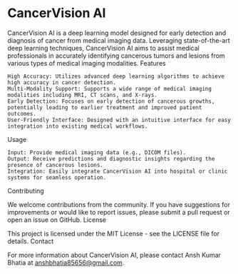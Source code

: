 # CancerVision AI


CancerVision AI is a deep learning model designed for early detection and diagnosis of cancer from medical imaging data. Leveraging state-of-the-art deep learning techniques, CancerVision AI aims to assist medical professionals in accurately identifying cancerous tumors and lesions from various types of medical imaging modalities.
Features

    High Accuracy: Utilizes advanced deep learning algorithms to achieve high accuracy in cancer detection.
    Multi-Modality Support: Supports a wide range of medical imaging modalities including MRI, CT scans, and X-rays.
    Early Detection: Focuses on early detection of cancerous growths, potentially leading to earlier treatment and improved patient outcomes.
    User-Friendly Interface: Designed with an intuitive interface for easy integration into existing medical workflows.

Usage

    Input: Provide medical imaging data (e.g., DICOM files).
    Output: Receive predictions and diagnostic insights regarding the presence of cancerous lesions.
    Integration: Easily integrate CancerVision AI into hospital or clinic systems for seamless operation.

Contributing

We welcome contributions from the community. If you have suggestions for improvements or would like to report issues, please submit a pull request or open an issue on GitHub.
License

This project is licensed under the MIT License - see the LICENSE file for details.
Contact

For more information about CancerVision AI, please contact Ansh Kumar Bhatia at anshbhatia85656@gmail.com.
